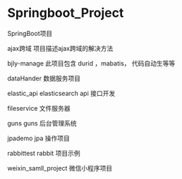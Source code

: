 # Springboot_Project
SpringBoot项目 

ajax跨域   项目描述ajax跨域的解决方法

bjly-manage  此项目包含 durid ，mabatis， 代码自动生等等

dataHander  数据服务项目

elastic_api  elasticsearch  api 接口开发

fileservice  文件服务器

guns  guns  后台管理系统

jpademo  jpa  操作项目

rabbittest  rabbit 项目示例

weixin_samll_project  微信小程序项目

